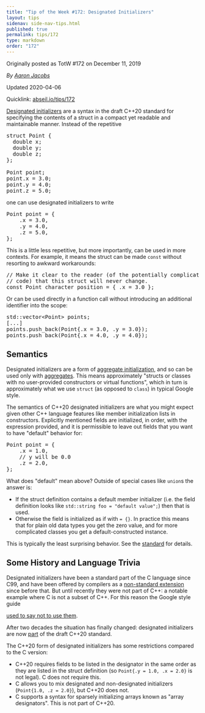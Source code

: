 ```yaml
---
title: "Tip of the Week #172: Designated Initializers"
layout: tips
sidenav: side-nav-tips.html
published: true
permalink: tips/172
type: markdown
order: "172"
---
```


Originally posted as TotW #172 on December 11, 2019

*By [Aaron Jacobs](mailto:jacobsa@google.com)*

Updated 2020-04-06

Quicklink: [abseil.io/tips/172](https://abseil.io/tips/172)


[Designated initializers](https://en.cppreference.com/w/cpp/language/aggregate_initialization#Designated_initializers)
are a syntax in the draft C++20 standard for specifying the contents of a struct
in a compact yet readable and maintainable manner. Instead of the repetitive

<pre class="prettyprint lang-cpp code">
struct Point {
  double x;
  double y;
  double z;
};

Point point;
point.x = 3.0;
point.y = 4.0;
point.z = 5.0;
</pre>

one can use designated initializers to write

<pre class="prettyprint lang-cpp code">
Point point = {
    .x = 3.0,
    .y = 4.0,
    .z = 5.0,
};
</pre>

This is a little less repetitive, but more importantly, can be used in more
contexts. For example, it means the struct can be made `const` without resorting
to awkward workarounds:

<pre class="prettyprint lang-cpp code">
// Make it clear to the reader (of the potentially complicated larger piece of
// code) that this struct will never change.
const Point character_position = { .x = 3.0 };
</pre>

Or can be used directly in a function call without introducing an additional
identifier into the scope:

<pre class="prettyprint lang-cpp code">
std::vector&lt;Point&gt; points;
[...]
points.push_back(Point{.x = 3.0, .y = 3.0});
points.push_back(Point{.x = 4.0, .y = 4.0});
</pre>

## Semantics

Designated initializers are a form of
[aggregate initialization][aggregate-initialization], and so can be used only
with [aggregates][]. This means approximately "structs or classes with no
user-provided constructors or virtual functions", which in turn is approximately
what we use `struct` (as opposed to `class`) in typical Google style.

[aggregate-initialization]: https://en.cppreference.com/w/cpp/language/aggregate_initialization
[aggregates]: https://en.cppreference.com/w/cpp/language/aggregate_initialization#Explanation

The semantics of C++20 designated initializers are what you might expect given
other C++ language features like member initialization lists in constructors.
Explicitly mentioned fields are initialized, in order, with the expression
provided, and it is permissible to leave out fields that you want to have
"default" behavior for:

<pre class="prettyprint lang-cpp code">
Point point = {
    .x = 1.0,
    // y will be 0.0
    .z = 2.0,
};
</pre>

What does "default" mean above? Outside of special cases like `union`s the
answer is:

*   If the struct definition contains a default member initializer (i.e. the
    field definition looks like `std::string foo = "default value";`) then that
    is used.
*   Otherwise the field is initialized as if with `= {}`. In practice this means
    that for plain old data types you get the zero value, and for more
    complicated classes you get a default-constructed instance.

This is typically the least surprising behavior. See the
[standard](http://eel.is/c++draft/dcl.init#aggr-5) for details.

## Some History and Language Trivia

Designated initializers have been a standard part of the C language since C99,
and have been offered by compilers as a
[non-standard extension](https://gcc.gnu.org/onlinedocs/gcc/Designated-Inits.html)
since before that. But until recently they were not part of C++: a notable
example where C is not a subset of C++. For this reason the Google style guide
<!-- totw:google3(cl number) -->
[used to say not to use them](https://google.github.io/styleguide/cppguide.html?cl=282453546#Nonstandard_Extensions).
<!-- totw:oss-replace with [used to say not to use them](https://google.github.io/styleguide/cppguide.html#Nonstandard_Extensions). -->

After two decades the situation has finally changed: designated initializers are
now [part](http://eel.is/c++draft/dcl.init#aggr-3) of the draft C++20 standard.

The C++20 form of designated initializers has some restrictions compared to the
C version:

*   C++20 requires fields to be listed in the designator in the same order as
    they are listed in the struct definition (so `Point{.y = 1.0, .x = 2.0}` is
    not legal). C does not require this.
*   C allows you to mix designated and non-designated initializers (`Point{1.0,
    .z = 2.0}`), but C++20 does not.
*   C supports a syntax for sparsely initializing arrays known as "array
    designators". This is not part of C++20.
